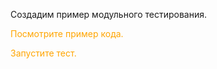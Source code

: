 Создадим пример модульного тестирования.

<p style="color:orange">Посмотрите пример кода.</p>
<p style="color:orange">Запустите тест.</p>